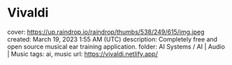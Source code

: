 # Vivaldi

cover: https://up.raindrop.io/raindrop/thumbs/538/249/615/img.jpeg
created: March 19, 2023 1:55 AM (UTC)
description: Completely free and open source musical ear training application.
folder: AI Systems / AI | Audio | Music
tags: ai, music
url: https://vivaldi.netlify.app/